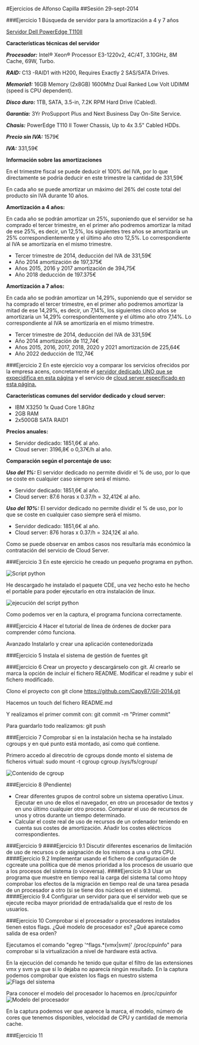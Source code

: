 #Ejercicios de Alfonso Capilla
##Sesión 29-sept-2014

###Ejercicio 1
Búsqueda de servidor para la amortización a 4 y 7 años

[Servidor Dell PowerEdge T110II](http://www.dell.com/es/empresas/p/poweredge-t110-2/pd?oc=pet110ii04&model_id=poweredge-t110-2)

**Características técnicas del servidor**

***Procesador:*** Intel® Xeon® Processor E3-1220v2, 4C/4T, 3.10GHz, 8M Cache, 69W, Turbo.

***RAID:*** C13 -RAID1 with H200, Requires Exactly 2 SAS/SATA Drives.

***Memoria1:*** 16GB Memory (2x8GB) 1600Mhz Dual Ranked Low Volt UDIMM (speed is CPU dependent).

***Disco duro:*** 1TB, SATA, 3.5-in, 7.2K RPM Hard Drive (Cabled).

***Garantía:*** 3Yr ProSupport Plus and Next Business Day On-Site Service.

***Chasis:*** PowerEdge T110 II Tower Chassis, Up to 4x 3.5" Cabled HDDs.

***Precio sin IVA:*** 1579€ 

***IVA:*** 331,59€

**Información sobre las amortizaciones**

En el trimestre fiscal se puede deducir el 100% del IVA, por lo que directamente se podría deducir en este trimestre la cantidad de 331,59€

En cada año se puede amortizar un máximo del 26% del coste total del producto sin IVA durante 10 años.

**Amortización a 4 años:**

En cada año se podrán amortizar un 25%, suponiendo que el servidor se ha comprado el tercer trimestre, en el primer año podremos amortizar la mitad de ese 25%, es decir, un 12,5%, los siguientes tres años se amortizaría un 25% correspondientemente y el último año otro 12,5%. Lo correspondiente al IVA se amortizaría en el mismo trimestre.

-	Tercer trimestre de 2014, deducción del IVA de 331,59€
-	Año 2014 amortización de 197,375€
-	Años 2015, 2016 y 2017 amortización de 394,75€
-	Año 2018 deducción de 197.375€

**Amortización a 7 años:**

En cada año se podrán amortizar un 14,29%, suponiendo que el servidor se ha comprado el tercer trimestre, en el primer año podremos amortizar la mitad de ese 14,29%, es decir, un 7,14%, los siguientes cinco años se amortizaría un 14,29% correspondientemente y el último año otro 7,14%. Lo correspondiente al IVA se amortizaría en el mismo trimestre.

-	Tercer trimestre de 2014, deducción del IVA de 331,59€
-	Año 2014 amortización de 112,74€
-	Años 2015, 2016, 2017, 2018, 2020 y 2021 amortización de 225,64€
-	Año 2022 deducción de 112,74€


###Ejercicio 2
En este ejercicio voy a comparar los servicios ofrecidos por la empresa acens, concretamente el [servidor dedicado UNO que se expecidifica en esta página](http://www.acens.com/hosting/hosting-gestionado/servidores-dedicados/#precios) y el servicio de [cloud server especificado en esta página.](http://www.acens.com/cloud/cloud-servers/)

**Características comunes del servidor dedicado y cloud server:**

- IBM X3250 1x Quad Core 1.8Ghz
- 2GB RAM
- 2x500GB SATA RAID1

**Precios anuales:**
- Servidor dedicado: 1851,6€ al año.
- Cloud server: 3196,8€ o 0,37€/h  al año.

**Comparación según el porcentaje de uso:**

***Uso del 1%:***
El servidor dedicado no permite dividir el % de uso, por lo que se coste en cualquier caso siempre será el mismo.
- Servidor dedicado: 1851,6€ al año.
- Cloud server: 87.6 horas x 0.37/h = 32,412€ al año.

***Uso del 10%:***
El servidor dedicado no permite dividir el % de uso, por lo que se coste en cualquier caso siempre será el mismo.
- Servidor dedicado: 1851,6€ al año.
- Cloud server: 876 horas x 0.37/h = 324,12€ al año.

Como se puede observar en ambos casos nos resultaría más económico la contratación del servicio de Cloud Server.


###Ejercicio 3
En este ejercicio he creado un pequeño programa en python.

![Script python](http://i.imgur.com/MUxjpgy.png)

He descargado he instalado el paquete CDE, una vez hecho esto he hecho el portable para poder ejecutarlo en otra instalación de linux.

![ejecución del script python](http://i.imgur.com/WwKNRdk.png)

Como podemos ver en la captura, el programa funciona correctamente.


###Ejercicio 4
Hacer el tutorial de línea de órdenes de docker para comprender cómo funciona.

Avanzado Instalarlo y crear una aplicación contenedorizada


###Ejercicio 5
Instala el sistema de gestión de fuentes git


###Ejercicio 6
Crear un proyecto y descargárselo con git. Al crearlo se marca la opción de incluir el fichero README.
Modificar el readme y subir el fichero modificado.

Clono el proyecto con
git clone https://github.com/Capy87/GII-2014.git

Hacemos un touch del fichero README.md

Y realizamos el primer commit con:
git commit -m "Primer commit"

Para guardarlo todo realizamos:
git push


###Ejercicio 7
Comprobar si en la instalación hecha se ha instalado cgroups y en qué punto está montado, así como qué contiene.

Primero accedo al direcotrio de cgroups donde monto el sistema de ficheros virtual: 
sudo mount -t cgroup cgroup /sys/fs/cgroup/

![Contenido de cgroup](http://i.imgur.com/D7Kfr90.png)


###Ejercicio 8 (Pendiente)
- Crear diferentes grupos de control sobre un sistema operativo Linux. Ejecutar en uno de ellos el navegador, en otro un procesador de textos y en uno último cualquier otro proceso. Comparar el uso de recursos de unos y otros durante un tiempo determinado.
- Calcular el coste real de uso de recursos de un ordenador teniendo en cuenta sus costes de amortización. Añadir los costes eléctricos correspondientes.


###Ejercicio 9
####Ejercicio 9.1
Discutir diferentes escenarios de limitación de uso de recursos o de asignación de los mismos a una u otra CPU.
####Ejercicio 9.2
Implementar usando el fichero de configuración de cgcreate una política que dé menos prioridad a los procesos de usuario que a los procesos del sistema (o viceversa).
####Ejercicio 9.3
Usar un programa que muestre en tiempo real la carga del sistema tal como htopy comprobar los efectos de la migración en tiempo real de una tarea pesada de un procesador a otro (si se tiene dos núcleos en el sistema).
####Ejercicio 9.4
Configurar un servidor para que el servidor web que se ejecute reciba mayor prioridad de entrada/salida que el resto de los usuarios.


###Ejercicio 10
Comprobar si el procesador o procesadores instalados tienen estos flags. ¿Qué modelo de procesador es? ¿Qué aparece como salida de esa orden?

Ejecutamos el comando "egrep '^flags.*(vmx|svm)' /proc/cpuinfo" para comprobar si la virtualización a nivel de hardware está activa.

En la ejecución del comando he tenido que quitar el filtro de las extensiones vmx y svm ya que si lo dejaba no aparecía ningún resultado.
En la captura podemos comprobar que existen los flags en nuestro sistema
![Flags del sistema](http://i.imgur.com/4vkScbZ.png)

Para conocer el modelo del procesador lo hacemos en /proc/cpuinfor
![Modelo del procesador](http://i.imgur.com/JmBn4NV.png)

En la captura podemos ver que aparece la marca, el modelo, número de cores que tenemos disponibles, velocidad de CPU y cantidad de memoria cache.


###Ejercicio 11
